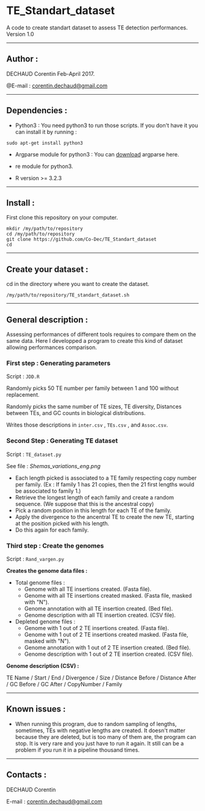 # TE_Standart_dataset
A code to create standart dataset to assess TE detection performances.
Version 1.0

-----------------
## Author : 
DECHAUD Corentin Feb-April 2017.

@E-mail : corentin.dechaud@gmail.com

-----------------
## Dependencies :
  - Python3 :
You need python3 to run those scripts. If you don't have it you can install it by running :
```
sudo apt-get install python3
```
  - Argparse module for python3 :
 You can [download](https://pypi.python.org/pypi/argparse#downloads) argparse here.
 
  - re module for python3.
  
  - R version >= 3.2.3 
  
-----------------
## Install :
First clone this repository on your computer.

```
mkdir /my/path/to/repository
cd /my/path/to/repository
git clone https://github.com/Co-Dec/TE_Standart_dataset
cd
```

-----------------
## Create your dataset :
cd in the directory where you want to create the dataset.
```
/my/path/to/repository/TE_standart_dataset.sh
```

-----------------
## General description :
Assessing performances of different tools requires to compare them on the same data. Here I developped a program to create this kind of dataset allowing performances comparison.
### First step : Generating parameters
Script : `JDD.R`

Randomly picks 50 TE number per family between 1 and 100 without replacement.

Randomly picks the same number of TE sizes, TE diversity, Distances between TEs, and GC counts in biological distributions.

Writes those descriptions in `inter.csv` , `TEs.csv` , and `Assoc.csv`.

### Second Step : Generating TE dataset
Script : `TE_dataset.py`


See file : *Shemas_variations_eng.png*
  - Each length picked is associated to a TE family respecting copy number per family.
 (Ex : If family 1 has 21 copies, then the 21 first lengths would be associated to family 1.)
  - Retrieve the longest length of each family and create a random sequence. (We suppose that this is the ancestral copy)
  - Pick a random position in this length for each TE of the family.
  - Apply the divergence to the ancentral TE to create the new TE, starting at the position picked with his length.
  - Do this again for each family.

### Third step : Create the genomes
Script : `Rand_vargen.py`

**Creates the genome data files :**
  * Total genome files :
    * Genome with all TE insertions created. (Fasta file).
    * Genome with all TE insertions created masked. (Fasta file, masked with "N").
    * Genome annotation with all TE insertion created. (Bed file).
    * Genome description with all TE insertion created. (CSV file).
  * Depleted genome files :
    * Genome with 1 out of 2 TE insertions created. (Fasta file).
    * Genome with 1 out of 2 TE insertions created masked. (Fasta file, masked with "N").
    * Genome annotation with 1 out of 2 TE insertion created. (Bed file).
    * Genome description with 1 out of 2 TE insertion created. (CSV file). 

**Genome description (CSV) :**

TE Name / Start / End / Divergence / Size / Distance Before / Distance After / GC Before / GC After / CopyNumber / Family

-----------------
## Known issues :
  - When running this program, due to random sampling of lengths, sometimes, TEs with negative lengths are created. It doesn't matter because they are deleted, but is too many of them are, the program can stop. It is very rare and you just have to run it again. It still can be a problem if you run it in a pipeline thousand times.

-----------------
## Contacts :
DECHAUD Corentin

E-mail : corentin.dechaud@gmail.com
